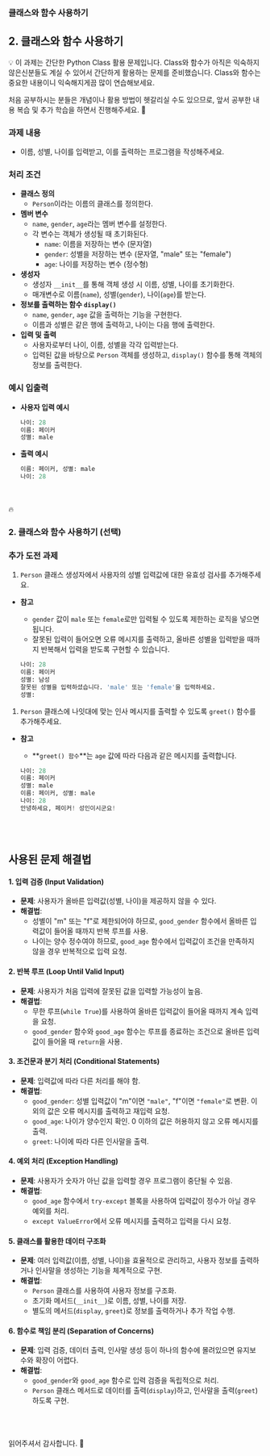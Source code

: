 ### 클래스와 함수 사용하기

## 2.  클래스와 함수 사용하기

<aside>
💡 이 과제는 간단한 Python Class 활용 문제입니다. 
Class와 함수가 아직은 익숙하지 않은신분들도 계실 수 있어서 간단하게 활용하는 문제를 준비했습니다. Class와 함수는 중요한 내용이니 익숙해지게끔 많이 연습해보세요.

처음 공부하시는 분들은 개념이나 활용 방법이 헷갈리실 수도 있으므로, 앞서 공부한 내용 복습 및 추가 학습을 하면서 진행해주세요. 🙉

</aside>

### **과제 내용**

- 이름, 성별, 나이를 입력받고, 이를 출력하는 프로그램을 작성해주세요.

### **처리 조건**

- **클래스 정의**
    - `Person`이라는 이름의 클래스를 정의한다.
- **멤버 변수**
    - `name`, `gender`, `age`라는 멤버 변수를 설정한다.
    - 각 변수는 객체가 생성될 때 초기화된다.
        - `name`: 이름을 저장하는 변수 (문자열)
        - `gender`: 성별을 저장하는 변수 (문자열, "male" 또는 "female")
        - `age`: 나이를 저장하는 변수 (정수형)
- **생성자**
    - 생성자 `__init__`를 통해 객체 생성 시 이름, 성별, 나이를 초기화한다.
    - 매개변수로 이름(`name`), 성별(`gender`), 나이(`age`)를 받는다.
- **정보를 출력하는 함수 `display()`**
    - `name`, `gender`, `age` 값을 출력하는 기능을 구현한다.
    - 이름과 성별은 같은 행에 출력하고, 나이는 다음 행에 출력한다.
- **입력 및 출력**
    - 사용자로부터 나이, 이름, 성별을 각각 입력받는다.
    - 입력된 값을 바탕으로 `Person` 객체를 생성하고, `display()` 함수를 통해 객체의 정보를 출력한다.

### 예시 입출력

- **사용자 입력 예시**
    
    ```python
    나이: 28
    이름: 페이커
    성별: male
    ```
    
- **출력 예시**
    
    ```python
    이름: 페이커, 성별: male
    나이: 28
    ```

    <aside>
<br><br>
🔥

### 2. 클래스와 함수 사용하기 (선택)

### **추가 도전 과제**

1. `Person` 클래스 생성자에서 사용자의 성별 입력값에 대한 유효성 검사를 추가해주세요.
- **참고**
    - `gender` 값이 `male` 또는 `female`로만 입력될 수 있도록 제한하는 로직을 넣으면 됩니다.
    - 잘못된 입력이 들어오면 오류 메시지를 출력하고, 올바른 성별을 입력받을 때까지 반복해서 입력을 받도록 구현할 수 있습니다.
    
    ```python
    나이: 28
    이름: 페이커
    성별: 남성
    잘못된 성별을 입력하셨습니다. 'male' 또는 'female'을 입력하세요.
    성별: 
    ```
    
1. `Person` 클래스에 나잇대에 맞는 인사 메시지를 출력할 수 있도록 `greet()` 함수를 추가해주세요.
- **참고**
    - **`greet() 함수`**는 `age` 값에 따라 다음과 같은 메시지를 출력합니다.
    
    ```python
    나이: 28
    이름: 페이커
    성별: male
    이름: 페이커, 성별: male
    나이: 28
    안녕하세요, 페이커! 성인이시군요!
    ```    
</aside>

<br><br>      
## 사용된 문제 해결법

#### 1. 입력 검증 (Input Validation)
- **문제**: 사용자가 올바른 입력값(성별, 나이)을 제공하지 않을 수 있다.
- **해결법**: 
  - 성별이 "m" 또는 "f"로 제한되어야 하므로, `good_gender` 함수에서 올바른 입력값이 들어올 때까지 반복 루프를 사용.
  - 나이는 양수 정수여야 하므로, `good_age` 함수에서 입력값이 조건을 만족하지 않을 경우 반복적으로 입력 요청.

#### 2. 반복 루프 (Loop Until Valid Input)
- **문제**: 사용자가 처음 입력에 잘못된 값을 입력할 가능성이 높음.
- **해결법**:
  - 무한 루프(`while True`)를 사용하여 올바른 입력값이 들어올 때까지 계속 입력을 요청.
  - `good_gender` 함수와 `good_age` 함수는 루프를 종료하는 조건으로 올바른 입력값이 들어올 때 `return`을 사용.

#### 3. 조건문과 분기 처리 (Conditional Statements)
- **문제**: 입력값에 따라 다른 처리를 해야 함.
- **해결법**:
  - `good_gender`: 성별 입력값이 "m"이면 `"male"`, "f"이면 `"female"`로 변환. 이외의 값은 오류 메시지를 출력하고 재입력 요청.
  - `good_age`: 나이가 양수인지 확인. 0 이하의 값은 허용하지 않고 오류 메시지를 출력.
  - `greet`: 나이에 따라 다른 인사말을 출력.

#### 4. 예외 처리 (Exception Handling)
- **문제**: 사용자가 숫자가 아닌 값을 입력할 경우 프로그램이 중단될 수 있음.
- **해결법**:
  - `good_age` 함수에서 `try-except` 블록을 사용하여 입력값이 정수가 아닐 경우 예외를 처리.
  - `except ValueError`에서 오류 메시지를 출력하고 입력을 다시 요청.

#### 5. 클래스를 활용한 데이터 구조화
- **문제**: 여러 입력값(이름, 성별, 나이)을 효율적으로 관리하고, 사용자 정보를 출력하거나 인사말을 생성하는 기능을 체계적으로 구현.
- **해결법**:
  - `Person` 클래스를 사용하여 사용자 정보를 구조화.
  - 초기화 메서드(`__init__`)로 이름, 성별, 나이를 저장.
  - 별도의 메서드(`display`, `greet`)로 정보를 출력하거나 추가 작업 수행.

#### 6. 함수로 책임 분리 (Separation of Concerns)
- **문제**: 입력 검증, 데이터 출력, 인사말 생성 등이 하나의 함수에 몰려있으면 유지보수와 확장이 어렵다.
- **해결법**:
  - `good_gender`와 `good_age` 함수로 입력 검증을 독립적으로 처리.
  - `Person` 클래스 메서드로 데이터를 출력(`display`)하고, 인사말을 출력(`greet`)하도록 구현.

<br><br>    
읽어주셔서 감사합니다. 🙂
